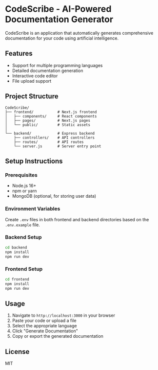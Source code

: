 # CodeScribe - AI-Powered Documentation Generator

CodeScribe is an application that automatically generates comprehensive documentation for your code using artificial intelligence.

## Features

- Support for multiple programming languages
- Detailed documentation generation
- Interactive code editor
- File upload support

## Project Structure

```
CodeScribe/
├── frontend/           # Next.js frontend
│   ├── components/     # React components
│   ├── pages/          # Next.js pages
│   └── public/         # Static assets
│
└── backend/            # Express backend
    ├── controllers/    # API controllers
    ├── routes/         # API routes
    └── server.js       # Server entry point
```

## Setup Instructions

### Prerequisites

- Node.js 16+
- npm or yarn
- MongoDB (optional, for storing user data)

### Environment Variables

Create `.env` files in both frontend and backend directories based on the `.env.example` file.

### Backend Setup

```bash
cd backend
npm install
npm run dev
```

### Frontend Setup

```bash
cd frontend
npm install
npm run dev
```

## Usage

1. Navigate to `http://localhost:3000` in your browser
2. Paste your code or upload a file
3. Select the appropriate language
4. Click "Generate Documentation"
5. Copy or export the generated documentation

## License

MIT